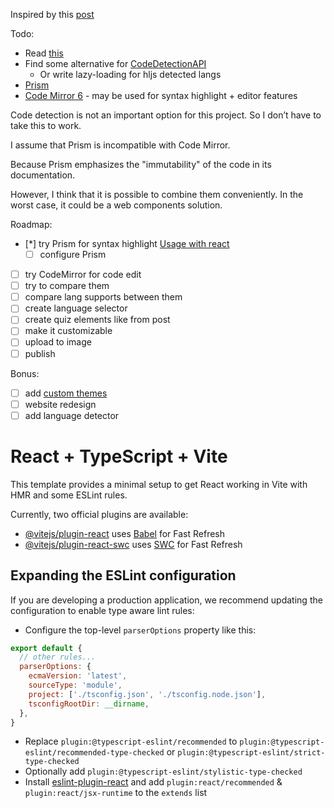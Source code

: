 


Inspired by this [post](https://www.linkedin.com/feed/update/urn:li:activity:7038076985461325824?updateEntityUrn=urn%3Ali%3Afs_feedUpdate%3A%28V2%2Curn%3Ali%3Aactivity%3A7038076985461325824%29)

Todo:
- Read [this](https://tsavo.medium.com/prismjs-highlightjs-codemirror-6-codedetectionapi-%EF%B8%8F-af99dc13d83b)
- Find some alternative for [CodeDetectionAPI](http://codedetectionapi.runtime.dev/) 
  - Or write lazy-loading for hljs detected langs
- [Prism](https://prismjs.com/)
- [Code Mirror 6](https://codemirror.net/6/) - may be used for syntax highlight + editor features

Code detection is not an important option for this project. So I don’t have to take this to work.

I assume that Prism is incompatible with Code Mirror.

Because Prism emphasizes the "immutability" of the code in its documentation.

However, I think that it is possible to combine them conveniently. In the worst case, it could be a web components solution.


Roadmap:
- [*] try Prism for syntax highlight [Usage with react](https://reemus.dev/article/code-highlighting-in-react-using-prismjs)
  - [ ] configure Prism
- [ ] try CodeMirror for code edit
- [ ] try to compare them
- [ ] compare lang supports between them
- [ ] create language selector
- [ ] create quiz elements like from post
- [ ] make it customizable
- [ ] upload to image
- [ ] publish

Bonus:
- [ ] add [custom themes](https://github.com/PrismJS/prism-themes)
- [ ] website redesign
- [ ] add language detector

# React + TypeScript + Vite

This template provides a minimal setup to get React working in Vite with HMR and some ESLint rules.

Currently, two official plugins are available:

- [@vitejs/plugin-react](https://github.com/vitejs/vite-plugin-react/blob/main/packages/plugin-react/README.md) uses [Babel](https://babeljs.io/) for Fast Refresh
- [@vitejs/plugin-react-swc](https://github.com/vitejs/vite-plugin-react-swc) uses [SWC](https://swc.rs/) for Fast Refresh

## Expanding the ESLint configuration

If you are developing a production application, we recommend updating the configuration to enable type aware lint rules:

- Configure the top-level `parserOptions` property like this:

```js
export default {
  // other rules...
  parserOptions: {
    ecmaVersion: 'latest',
    sourceType: 'module',
    project: ['./tsconfig.json', './tsconfig.node.json'],
    tsconfigRootDir: __dirname,
  },
}
```

- Replace `plugin:@typescript-eslint/recommended` to `plugin:@typescript-eslint/recommended-type-checked` or `plugin:@typescript-eslint/strict-type-checked`
- Optionally add `plugin:@typescript-eslint/stylistic-type-checked`
- Install [eslint-plugin-react](https://github.com/jsx-eslint/eslint-plugin-react) and add `plugin:react/recommended` & `plugin:react/jsx-runtime` to the `extends` list
